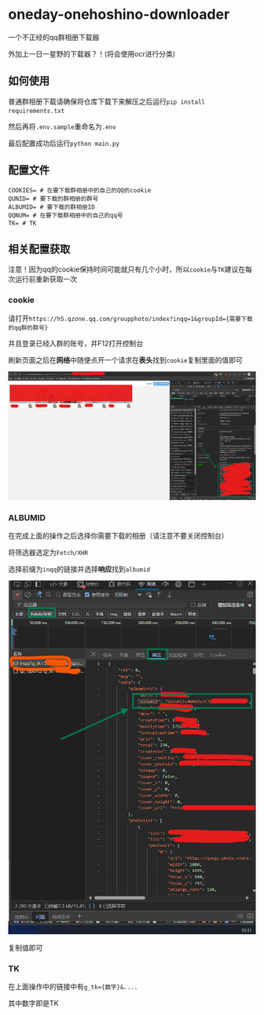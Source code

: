 # oneday-onehoshino-downloader

一个不正经的qq群相册下载器

外加上一日一星野的下载器？！(将会使用ocr进行分类)

## 如何使用

普通群相册下载请确保将仓库下载下来解压之后运行`pip install requirements.txt`

然后再将`.env.sample`重命名为`.env`

最后配置成功后运行`python main.py`

## 配置文件

```dotenv
COOKIES= # 在要下载群相册中的自己的QQ的cookie
QUNID= # 要下载的群相册的群号
ALBUMID= # 要下载的群相册ID
QQNUM= # 在要下载群相册中的自己的qq号
TK= # TK
```

## 相关配置获取

注意！因为qq的cookie保持时间可能就只有几个小时，所以`cookie`与`TK`建议在每次运行前重新获取一次

### cookie

请打开`https://h5.qzone.qq.com/groupphoto/index?inqq=1&groupId={需要下载的qq群的群号}`

并且登录已经入群的账号，并F12打开控制台

刷新页面之后在**网络**中随便点开一个请求在**表头**找到`cookie`复制里面的值即可

![img.png](assets/img.png)

### ALBUMID

在完成上面的操作之后选择你需要下载的相册（请注意不要关闭控制台）

将筛选器选定为`Fetch/XHR`

选择前缀为`inqq`的链接并选择**响应**找到`albumid`

![img.png](assets/img1.png)

复制值即可

### TK

在上面操作中的链接中有`g_tk={数字}&....`

其中数字即是TK
